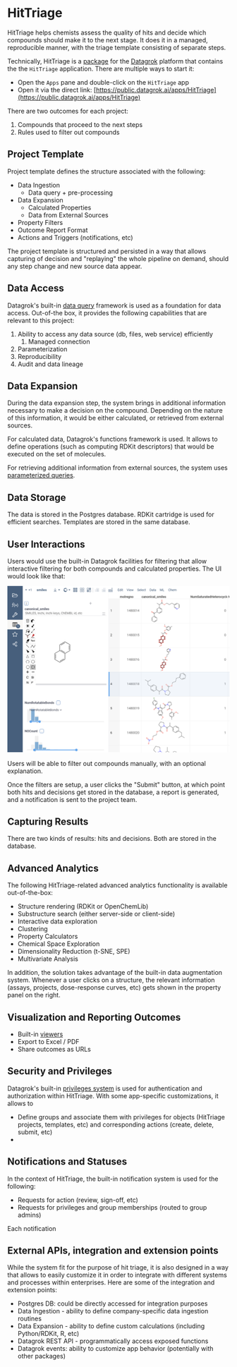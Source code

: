 # HitTriage

HitTriage helps chemists assess the quality of hits and
decide which compounds should make it to the next stage.
It does it in a managed, reproducible manner, with the triage
template consisting of separate steps. 

Technically, HitTriage is a [package](https://datagrok.ai/help/develop/develop#packages) 
for the [Datagrok](https://datagrok.ai) platform that contains the
the `HitTriage` application. There are multiple ways to start it:
* Open the `Apps` pane and double-click on the `HitTriage` app
* Open it via the direct link: [https://public.datagrok.ai/apps/HitTriage](https://public.datagrok.ai/apps/HitTriage)

There are two outcomes for each project:
1. Compounds that proceed to the next steps
2. Rules used to filter out compounds

## Project Template

Project template defines the structure associated with the following:

* Data Ingestion
  * Data query + pre-processing
* Data Expansion
  * Calculated Properties
  * Data from External Sources
* Property Filters
* Outcome Report Format
* Actions and Triggers (notifications, etc)

The project template is structured and persisted in a way that allows
capturing of decision and "replaying" the whole pipeline on demand,
should any step change and new source data appear.

## Data Access

Datagrok's built-in [data query](../../help/access/data-query.md) framework is 
used as a foundation for data access. Out-of-the box, it provides the following
capabilities that are relevant to this project:

1. Ability to access any data source (db, files, web service) efficiently
   1. Managed connection 
2. Parameterization
3. Reproducibility
4. Audit and data lineage

## Data Expansion

During the data expansion step, the system brings in additional information 
necessary to make a decision on the compound. Depending on the nature
of this information, it would be either calculated, or retrieved from external
sources.

For calculated data, Datagrok's functions framework is used. It allows to 
define operations (such as computing RDKit descriptors) that would be executed
on the set of molecules.

For retrieving additional information from external sources, the system uses
[parameterized queries](../../help/access/data-query.md).

## Data Storage

The data is stored in the Postgres database. 
RDKit cartridge is used for efficient searches.
Templates are stored in the same database.

## User Interactions

Users would use the built-in Datagrok facilities for filtering
that allow interactive filtering for both compounds and calculated
properties. The UI would look like that:

![](images/hit-triage-filtering.png)

Users will be able to filter out compounds manually, with an 
optional explanation.

Once the filters are setup, a user clicks the "Submit" button, at which point
both hits and decisions get stored in the database, a report is 
generated, and a notification is sent to the project team.

## Capturing Results

There are two kinds of results: hits and decisions. 
Both are stored in the database.

## Advanced Analytics

The following HitTriage-related advanced analytics functionality is available
out-of-the-box:

* Structure rendering (RDKit or OpenChemLib)
* Substructure search (either server-side or client-side)
* Interactive data exploration
* Clustering 
* Property Calculators
* Chemical Space Exploration
* Dimensionality Reduction (t-SNE, SPE)
* Multivariate Analysis

In addition, the solution takes advantage of the built-in
data augmentation system. Whenever a user clicks on a structure,
the relevant information (assays, projects, dose-response curves, etc)
gets shown in the property panel on the right.

## Visualization and Reporting Outcomes

* Built-in [viewers](../../help/visualize/viewers.md)
* Export to Excel / PDF
* Share outcomes as URLs

## Security and Privileges

Datagrok's built-in [privileges system](https://datagrok.ai/help/govern/security)
is used for authentication and authorization within HitTriage. With some 
app-specific customizations, it allows to

* Define groups and associate them with privileges for objects (HitTriage projects, templates, etc)
   and corresponding actions (create, delete, submit, etc)
* 

## Notifications and Statuses

In the context of HitTriage, the built-in notification system is used for the following:

* Requests for action (review, sign-off, etc)
* Requests for privileges and group memberships (routed to group admins)

Each notification

## External APIs, integration and extension points

While the system fit for the purpose of hit triage, it is also designed in a way
that allows to easily customize it in order to integrate with different systems
and processes within enterprises. Here are some of the integration and 
extension points:

* Postgres DB: could be directly accessed for integration purposes
* Data Ingestion - ability to define company-specific data ingestion routines
* Data Expansion - ability to define custom calculations (including Python/RDKit, R, etc)
* Datagrok REST API - programmatically access exposed functions
* Datagrok events: ability to customize app behavior (potentially with other packages)